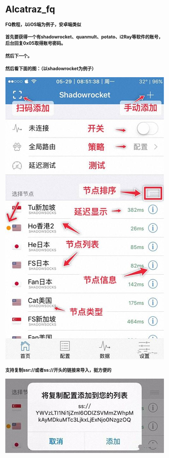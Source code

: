 # Alcatraz_fq
####  FQ教程，以iOS端为例子，安卓端类似
####  首先要获得一个有shadowrocket、quanmult、potato、i2Ray等软件的账号，后台回复0x05取得账号密码。
####  然后下一个。
####  然后看下面的图：（以shadowrocket为例子）
   ![图没了](https://github.com/MrxWilliam/Z_cangku/blob/master/4.jpg)
  
####  支持复制ssr://或者ss://开头的链接来导入，挺方便的
   ![图没了](https://github.com/MrxWilliam/Z_cangku/blob/master/5.jpg)
